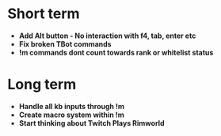 # Short term
- **Add Alt button - No interaction with f4, tab, enter etc**
- **Fix broken TBot commands**
- **!m commands dont count towards rank or whitelist status**

# Long term
 - **Handle all kb inputs through !m**
 - **Create macro system within !m**
 - **Start thinking about Twitch Plays Rimworld**
